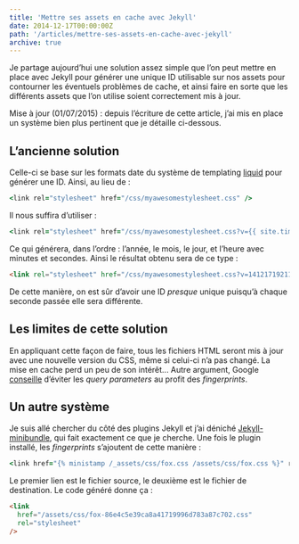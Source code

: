 ```yaml
---
title: 'Mettre ses assets en cache avec Jekyll'
date: 2014-12-17T00:00:00Z
path: '/articles/mettre-ses-assets-en-cache-avec-jekyll'
archive: true
---
```


Je partage aujourd’hui une solution assez simple que l’on peut mettre en place avec Jekyll pour générer une unique ID utilisable sur nos assets pour contourner les éventuels problèmes de cache, et ainsi faire en sorte que les différents assets que l’on utilise soient correctement mis à jour.

<p class="info">Mise à jour (01/07/2015) : depuis l’écriture de cette article, j’ai mis en place un système bien plus pertinent que je détaille ci-dessous.</p>

## L’ancienne solution

Celle-ci se base sur les formats date du système de templating <a href="http://liquidmarkup.org/">liquid</a> pour générer une ID. Ainsi, au lieu de :

```ruby
<link rel="stylesheet" href="/css/myawesomestylesheet.css" />
```

Il nous suffira d’utiliser :

```ruby
<link rel="stylesheet" href="/css/myawesomestylesheet.css?v={{ site.time | date: '%y%m%d%k%M%S' }}">
```

Ce qui générera, dans l’ordre : l’année, le mois, le jour, et l’heure avec minutes et secondes. Ainsi le résultat obtenu sera de ce type :

```html
<link rel="stylesheet" href="/css/myawesomestylesheet.css?v=141217192112" />
```

De cette manière, on est sûr d’avoir une ID _presque_ unique puisqu’à chaque seconde passée elle sera différente.

## Les limites de cette solution

En appliquant cette façon de faire, tous les fichiers HTML seront mis à jour avec une nouvelle version du CSS, même si celui-ci n’a pas changé. La mise en cache perd un peu de son intérêt... Autre argument, Google [conseille](https://developers.google.com/speed/docs/insights/LeverageBrowserCaching) d’éviter les _query parameters_ au profit des _fingerprints_.

## Un autre système

Je suis allé chercher du côté des plugins Jekyll et j’ai déniché [Jekyll-minibundle](https://github.com/tkareine/jekyll-minibundle), qui fait exactement ce que je cherche. Une fois le plugin installé, les _fingerprints_ s’ajoutent de cette manière :

```ruby
<link href="{% ministamp /_assets/css/fox.css /assets/css/fox.css %}" rel="stylesheet">
```

Le premier lien est le fichier source, le deuxième est le fichier de destination. Le code généré donne ça :

```html
<link
  href="/assets/css/fox-86e4c5e39ca8a41719996d783a87c702.css"
  rel="stylesheet"
/>
```

